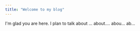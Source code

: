 ```yaml
---
title: "Welcome to my blog"
---
```


I'm glad you are here. I plan to talk about ...
about....
abou...
ab...
